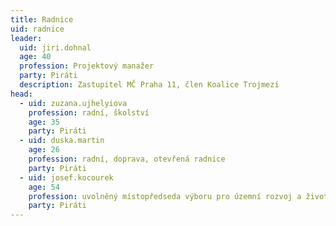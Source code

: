```yaml
---
title: Radnice
uid: radnice
leader:
  uid: jiri.dohnal
  age: 40
  profession: Projektový manažer
  party: Piráti
  description: Zastupitel MČ Praha 11, člen Koalice Trojmezí
head: 
  - uid: zuzana.ujhelyiova
    profession: radní, školství
    age: 35
    party: Piráti
  - uid: duska.martin
    age: 26
    profession: radní, doprava, otevřená radnice
    party: Piráti  
  - uid: josef.kocourek
    age: 54
    profession: uvolněný místopředseda výboru pro územní rozvoj a životní prostředí, územní rozvoj, doprava
    party: Piráti
---
```


